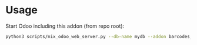 # Usage

Start Odoo including this addon (from repo root):

```bash
python3 scripts/nix_odoo_web_server.py --db-name mydb --addon barcodes_generator_location
```
